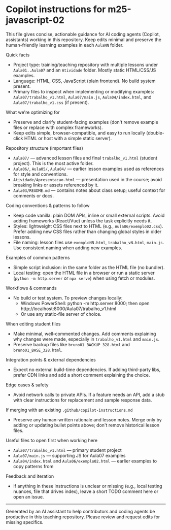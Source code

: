 # Copilot instructions for m25-javascript-02

This file gives concise, actionable guidance for AI coding agents (Copilot, assistants) working in this repository. Keep edits minimal and preserve the human-friendly learning examples in each `AulaNN` folder.

Quick facts
- Project type: training/teaching repository with multiple lessons under `Aula01..Aula07` and an `Atividade` folder. Mostly static HTML/CSS/JS examples.
- Language: HTML, CSS, JavaScript (plain frontend). No build system present.
- Primary files to inspect when implementing or modifying examples: `Aula07/trabalho_v1.html`, `Aula07/main.js`, `Aula04/index.html`, and `Aula07/trabalho_v1.css` (if present).

What we're optimizing for
- Preserve and clarify student-facing examples (don't remove example files or replace with complex frameworks).
- Keep edits simple, browser-compatible, and easy to run locally (double-click HTML or host with a simple static server).

Repository structure (important files)
- `Aula07/` — advanced lesson files and final `trabalho_v1.html` (student project). This is the most active folder.
- `Aula06/`, `Aula05/`, `Aula04/` — earlier lesson examples used as references for style and conventions.
- `Atividade/Apresentacao.html` — presentation used in the course; avoid breaking links or assets referenced by it.
- `Aula03/README.md` — contains notes about class setup; useful context for comments or docs.

Coding conventions & patterns to follow
- Keep code vanilla: plain DOM APIs, inline or small external scripts. Avoid adding frameworks (React/Vue) unless the task explicitly needs it.
- Styles: lightweight CSS files next to HTML (e.g., `Aula06/exemplo02.css`). Prefer adding new CSS files rather than changing global styles in older lessons.
- File naming: lesson files use `exemploNN.html`, `trabalho_vN.html`, `main.js`. Use consistent naming when adding new examples.

Examples of common patterns
- Simple script inclusion: <script src="main.js"></script> in the same folder as the HTML file (no bundler).
- Local testing: open the HTML file in a browser or run a static server (`python -m http.server` or `npx serve`) when using fetch or modules.

Workflows & commands
- No build or test system. To preview changes locally:
  - Windows PowerShell: python -m http.server 8000; then open http://localhost:8000/Aula07/trabalho_v1.html
  - Or use any static-file server of choice.

When editing student files
- Make minimal, well-commented changes. Add comments explaining why changes were made, especially in `trabalho_v1.html` and `main.js`.
- Preserve backup files like `bruno01_BACKUP_328.html` and `bruno01_BASE_328.html`.

Integration points & external dependencies
- Expect no external build-time dependencies. If adding third-party libs, prefer CDN links and add a short comment explaining the choice.

Edge cases & safety
- Avoid network calls to private APIs. If a feature needs an API, add a stub with clear instructions for replacement and sample response data.

If merging with an existing `.github/copilot-instructions.md`
- Preserve any human-written rationale and lesson notes. Merge only by adding or updating bullet points above; don't remove historical lesson files.

Useful files to open first when working here
- `Aula07/trabalho_v1.html` — primary student project
- `Aula07/main.js` — supporting JS for Aula07 examples
- `Aula04/index.html` and `Aula06/exemplo02.html` — earlier examples to copy patterns from

Feedback and iteration
- If anything in these instructions is unclear or missing (e.g., local testing nuances, file that drives index), leave a short TODO comment here or open an issue.


---
Generated by an AI assistant to help contributors and coding agents be productive in this teaching repository. Please review and request edits for missing specifics.
